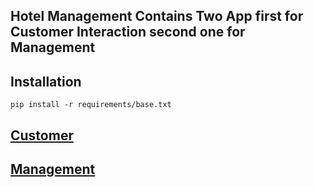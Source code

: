 ## Hotel Management Contains Two App first for Customer Interaction second one for Management


## Installation
`pip install -r requirements/base.txt`


## [Customer](customer/)


## [Management](management/)